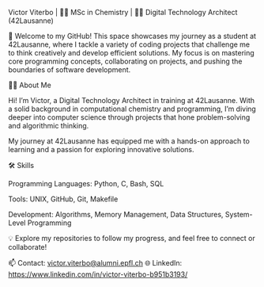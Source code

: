 Victor Viterbo | 👨‍🔬 MSc in Chemistry | 👨‍💻 Digital Technology Architect (42Lausanne)

🌟 Welcome to my GitHub! This space showcases my journey as a student at 42Lausanne, where I tackle a variety of coding projects that challenge me to think creatively and develop efficient solutions. My focus is on mastering core programming concepts, collaborating on projects, and pushing the boundaries of software development.

🧑‍🎓 About Me

Hi! I’m Victor, a Digital Technology Architect in training at 42Lausanne. With a solid background in computational chemistry and programming, I’m diving deeper into computer science through projects that hone problem-solving and algorithmic thinking.

My journey at 42Lausanne has equipped me with a hands-on approach to learning and a passion for exploring innovative solutions.

🛠️ Skills

Programming Languages: Python, C, Bash, SQL

Tools: UNIX, GitHub, Git, Makefile

Development: Algorithms, Memory Management, Data Structures, System-Level Programming

💡 Explore my repositories to follow my progress, and feel free to connect or collaborate!

📫 Contact: victor.viterbo@alumni.epfl.ch
🌐 LinkedIn: https://www.linkedin.com/in/victor-viterbo-b951b3193/
<!---
- 👋 Hi, I’m @victorviterbo
- 👀 I’m interested in ...
- 🌱 I’m currently learning ...
- 💞️ I’m looking to collaborate on ...
- 📫 How to reach me ...
- 😄 Pronouns: ...
- ⚡ Fun fact: ...
victorviterbo/victorviterbo is a ✨ special ✨ repository because its `README.md` (this file) appears on your GitHub profile.
You can click the Preview link to take a look at your changes.
--->
